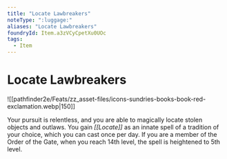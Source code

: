 ```yaml
---
title: "Locate Lawbreakers"
noteType: ":luggage:"
aliases: "Locate Lawbreakers"
foundryId: Item.a3zVCyCpetXu0UOc
tags:
  - Item
---
```


# Locate Lawbreakers
![[pathfinder2e/Feats/zz_asset-files/icons-sundries-books-book-red-exclamation.webp|150]]

Your pursuit is relentless, and you are able to magically locate stolen objects and outlaws. You gain _[[Locate]]_ as an innate spell of a tradition of your choice, which you can cast once per day. If you are a member of the Order of the Gate, when you reach 14th level, the spell is heightened to 5th level.
